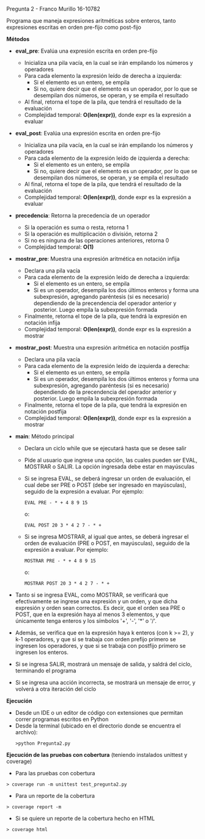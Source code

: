 Pregunta 2 - Franco Murillo 16-10782

Programa que maneja expresiones aritméticas sobre enteros, tanto expresiones escritas en orden pre-fijo como post-fijo

__Métodos__

- __eval_pre__: Evalúa una expresión escrita en orden pre-fijo
  - Inicializa una pila vacía, en la cual se irán empilando los números y operadores
  - Para cada elemento la expresión leído de derecha a izquierda:
    - Si el elemento es un entero, se empila
    - Si no, quiere decir que el elemento es un operador, por lo que se desempilan dos números, se operan, y se empila el resultado
  - Al final, retorna el tope de la pila, que tendrá el resultado de la evaluación
  - Complejidad temporal: __O(len(expr))__, donde expr es la expresión a evaluar

- __eval_post__: Evalúa una expresión escrita en orden pre-fijo
  - Inicializa una pila vacía, en la cual se irán empilando los números y operadores
  - Para cada elemento de la expresión leído de izquierda a derecha:
    - Si el elemento es un entero, se empila
    - Si no, quiere decir que el elemento es un operador, por lo que se desempilan dos números, se operan, y se empila el resultado
  - Al final, retorna el tope de la pila, que tendrá el resultado de la evaluación
  - Complejidad temporal: __O(len(expr))__, donde expr es la expresión a evaluar

- __precedencia__: Retorna la precedencia de un operador
  - Si la operación es suma o resta, retorna 1
  - Si la operación es multiplicación o división, retorna 2
  - Si no es ninguna de las operaciones anteriores, retorna 0
  - Complejidad temporal: __O(1)__

- __mostrar_pre__: Muestra una expresión aritmética en notación infija
  - Declara una pila vacía
  - Para cada elemento de la expresión leído de derecha a izquierda:
    - Si el elemento es un entero, se empila
    - Si es un operador, desempila los dos últimos enteros y forma una subexpresión, agregando paréntesis (si es necesario) dependiendo de la precendencia del operador anterior y posterior. Luego empila la subexpresión formada
  - Finalmente, retorna el tope de la pila, que tendrá la expresión en notación infija
  - Complejidad temporal: __O(len(expr))__, donde expr es la expresión a mostrar

- __mostrar_post__: Muestra una expresión aritmética en notación postfija
  - Declara una pila vacía
  - Para cada elemento de la expresión leído de izquierda a derecha:
    - Si el elemento es un entero, se empila
    - Si es un operador, desempila los dos últimos enteros y forma una subexpresión, agregando paréntesis (si es necesario) dependiendo de la precendencia del operador anterior y posterior. Luego empila la subexpresión formada
  - Finalmente, retorna el tope de la pila, que tendrá la expresión en notación postfija
  - Complejidad temporal: __O(len(expr))__, donde expr es la expresión a mostrar

- __main__: Método principal
  - Declara un ciclo while que se ejecutará hasta que se desee salir
  - Pide al usuario que ingrese una opción, las cuales pueden ser EVAL, MOSTRAR o SALIR. La opción ingresada debe estar en mayúsculas
  - Si se ingresa EVAL, se deberá ingresar un orden de evaluación, el cual debe ser PRE o POST (debe ser ingresado en mayúsculas), seguido de la expresión a evaluar. Por ejemplo:
    ```
    EVAL PRE - * + 4 8 9 15 
    ```
    o:
    ```
    EVAL POST 20 3 * 4 2 7 - * + 
    ```

  - Si se ingresa MOSTRAR, al igual que antes, se deberá ingresar el orden de evaluación (PRE o POST, en mayúsculas), seguido de la expresión a evaluar. Por ejemplo:
    ```
    MOSTRAR PRE - * + 4 8 9 15 
    ```
    o:
    ```
    MOSTRAR POST 20 3 * 4 2 7 - * + 
    ```
- Tanto si se ingresa EVAL, como MOSTRAR, se verificará que efectivamente se ingrese una expresión y un orden, y que dicha expresión y orden sean correctos. Es decir, que el orden sea PRE o POST, que en la expresión haya al menos 3 elementos, y que únicamente tenga enteros y los símbolos '+', '-', '*' o '/'.
- Además, se verifica que en la expresión haya k enteros (con k >= 2), y k-1 operadores, y que si se trabaja con orden prefijo primero se ingresen los operadores, y que si se trabaja con postfijo primero se ingresen los enteros.
- Si se ingresa SALIR, mostrará un mensaje de salida, y saldrá del ciclo, terminando el programa
- Si se ingresa una acción incorrecta, se mostrará un mensaje de error, y volverá a otra iteración del ciclo
  

__Ejecución__
- Desde un IDE o un editor de código con extensiones que permitan correr programas escritos en Python
- Desde la terminal (ubicado en el directorio donde se encuentra el archivo):
  ```
  >python Pregunta2.py 
  ```

      
__Ejecución de las pruebas con cobertura__ (teniendo instalados unittest y coverage)
- Para las pruebas con cobertura

 ```
 > coverage run -m unittest test_pregunta2.py
 ```

- Para un reporte de la cobertura
```     
> coverage report -m
```

- Si se quiere un reporte de la cobertura hecho en HTML
```
> coverage html
```
    
